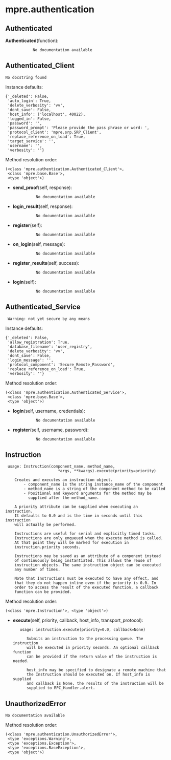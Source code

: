 mpre.authentication
==============



Authenticated
--------------

**Authenticated**(function):

				No documentation available


Authenticated_Client
--------------

	No docstring found


Instance defaults: 

	{'_deleted': False,
	 'auto_login': True,
	 'delete_verbosity': 'vv',
	 'dont_save': False,
	 'host_info': ('localhost', 40022),
	 'logged_in': False,
	 'password': '',
	 'password_prompt': 'Please provide the pass phrase or word: ',
	 'protocol_client': 'mpre.srp.SRP_Client',
	 'replace_reference_on_load': True,
	 'target_service': '',
	 'username': '',
	 'verbosity': ''}

Method resolution order: 

	(<class 'mpre.authentication.Authenticated_Client'>,
	 <class 'mpre.base.Base'>,
	 <type 'object'>)

- **send_proof**(self, response):

				No documentation available


- **login_result**(self, response):

				No documentation available


- **register**(self):

				No documentation available


- **on_login**(self, message):

				No documentation available


- **register_results**(self, success):

				No documentation available


- **login**(self):

				No documentation available


Authenticated_Service
--------------

	 Warning: not yet secure by any means


Instance defaults: 

	{'_deleted': False,
	 'allow_registration': True,
	 'database_filename': 'user_registry',
	 'delete_verbosity': 'vv',
	 'dont_save': False,
	 'login_message': '',
	 'protocol_component': 'Secure_Remote_Password',
	 'replace_reference_on_load': True,
	 'verbosity': ''}

Method resolution order: 

	(<class 'mpre.authentication.Authenticated_Service'>,
	 <class 'mpre.base.Base'>,
	 <type 'object'>)

- **login**(self, username, credentials):

				No documentation available


- **register**(self, username, password):

				No documentation available


Instruction
--------------

	 usage: Instruction(component_name, method_name, 
                           *args, **kwargs).execute(priority=priority)
                           
        Creates and executes an instruction object. 
            - component_name is the string instance_name of the component 
            - method_name is a string of the component method to be called
            - Positional and keyword arguments for the method may be
              supplied after the method_name.
              
        A priority attribute can be supplied when executing an instruction.
        It defaults to 0.0 and is the time in seconds until this instruction
        will actually be performed.
        
        Instructions are useful for serial and explicitly timed tasks. 
        Instructions are only enqueued when the execute method is called. 
        At that point they will be marked for execution in 
        instruction.priority seconds. 
        
        Instructions may be saved as an attribute of a component instead
        of continuously being instantiated. This allows the reuse of
        instruction objects. The same instruction object can be executed 
        any number of times.
        
        Note that Instructions must be executed to have any effect, and
        that they do not happen inline even if the priority is 0.0. In
        order to access the result of the executed function, a callback
        function can be provided.


Method resolution order: 

	(<class 'mpre.Instruction'>, <type 'object'>)

- **execute**(self, priority, callback, host_info, transport_protocol):

		 usage: instruction.execute(priority=0.0, callback=None)
        
            Submits an instruction to the processing queue. The instruction
            will be executed in priority seconds. An optional callback function 
            can be provided if the return value of the instruction is needed.
            
            host_info may be specified to designate a remote machine that
            the Instruction should be executed on. If host_info is supplied
            and callback is None, the results of the instruction will be 
            supplied to RPC_Handler.alert.


UnauthorizedError
--------------

	No documentation available


Method resolution order: 

	(<class 'mpre.authentication.UnauthorizedError'>,
	 <type 'exceptions.Warning'>,
	 <type 'exceptions.Exception'>,
	 <type 'exceptions.BaseException'>,
	 <type 'object'>)